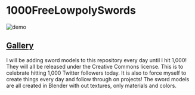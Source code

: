 # 1000FreeLowpolySwords
![demo](1000.gif)
## [Gallery](http://imgur.com/a/d8jYa)
I will be adding sword models to this repository every day until I hit 1,000!
They will all be released under the Creative Commons license.
This is to celebrate hitting 1,000 Twitter followers today.
It is also to force myself to create things every day and follow through on projects!
The sword models are all created in Blender with out textures, only materials and colors.
